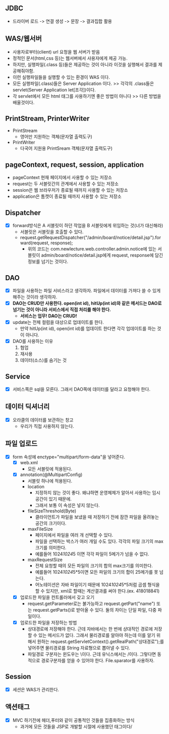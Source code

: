 ## JDBC
- 드라이버 로드 -> 연결 생성 -> 문장 -> 결과집합 활용

## WAS/웹서버
- 사용자로부터(client) url 요청을 웹 서버가 받음
- 정적인 문서(html,css 등)는 웹서버에서 사용자에게 제공 가능.
- 하지만, 실행파일(.class 등)들은 제공하는 것이 아니라 이것을 실행해서 결과를 제공해줘야함.
- 이런 실행파일들을 실행할 수 있는 환경이 WAS 이다.
- 모든 실행파일(.class)들은 Server Application 이다. >> 각각의 .class들은 servlet(Server Application let[조각])이다.
- 각 servlet에서 모든 html 태그를 사용하기엔 좋은 방법이 아니다 >> 다른 방법을 배울것이다.

## PrintStream, PrinterWriter
- PrintStream
  - 영어만 지원하는 객체(문자열 출력도구)
- PrintWriter
  - 다국어 지원용 PrintSream 객체(문자열 출력도구)

## pageContext, request, session, application
- pageContext 현재 페이지에서 사용할 수 있는 저장소
- request는 두 서블릿간의 관계에서 사용할 수 있는 저장소
- session은 웹 브라우저가 종료될 때까지 사용할 수 있는 저장소
- application은 톰캣이 종료될 때까지 사용할 수 있는 저장소

## Dispatcher
- [x] forward방식은 A 서블릿이 하던 작업을 B 서블릿에게 위임하는 것(너가 대신해라)
  - 서블릿은 서블릿을 호출할 수 있다.
  - request.getRequestDispatcher("/admin/board/notice/detail.jsp").forward(request, response);
    - 위의 코드는 com.newlecture.web.controller.admin.notice에 있는 서블릿이 admin/board/notice/detail.jsp에게 request, response에 담긴 정보를 넘기는 것이다.

## DAO
- [x] 파일을 사용하는 파일 서비스라고 생각하자. 파일에서 데이터를 가져다 쓸 수 있게 해주는 것이라 생각하자. 
- [x] **DAO는 CRUD만 사용한다. open(int id), hitUp(int id)와 같은 메서드는 DAO로 넘기는 것이 아니라 서비스에서 직접 처리를 해야 한다.** 
  - **서비스는 업무! DAO는 CRUD!**
- [x] update는 전체 컬럼을 대상으로 업데이트를 한다.
  - 만약 hitUp(int id), open(int id)를 업데이트 한다면 각각 업데이트를 하는 것이 아니다.
- [x] DAO를 사용하는 이유
  1. 협업
  2. 재사용
  3. 데이터(소스)를 숨기는 것

## Service
- [x] 서비스쪽은 sql을 모른다. 그래서 DAO쪽에 데이터를 달라고 요청해야 한다.

## 데이터 딕셔너리
- [x] 오라클의 데이터를 보관하는 창고
  - 우리가 직접 사용하지 않는다.


## 파일 업로드
- [x] form 속성에 enctype="multipart/form-data"을 넣어준다.
  - [x] web.xml
    - 모든 서블릿에 적용된다.
  - [x] annotation(@MultipartConfig)
    - 서블릿 하나에 적용된다.
    - location
      - 지정하지 않는 것이 좋다. 왜냐하면 운영체제가 알아서 사용하는 임시 공간이 있기 때문에.
      - 그래서 보통 이 속성은 넣지 않는다.
    - fileSizeThreshold(Byte)
      - 클라이언트가 파일을 보냈을 때 저장하기 전에 잠깐 파일을 올려놓는 공간의 크기이다.
    - maxFileSize
      - 페이지에서 파일을 여러 개 선택할 수 있다.
      - 파일을 선택하는 박스가 여러 개일 수도 있다. 각각의 파일 크기의 max크기를 의미한다.
      - 예를들어 1024*1024*5 이면 각각 파일이 5메가가 넘을 수 없다.
    - maxRequestSize
      - 전체 요청할 때의 모든 파일의 크기의 합의 max크기를 의미한다.
      - 예를들어 1024*1024*5*5이면 모든 파일의 크기의 합이 25메가를 못 넘는다.
      - 어노테이션은 자바 파일이기 때문에 1024*1024*5*5처럼 곱셈 형식을 할 수 있지만, xml로 할때는 계산결과를 써야 한다.(ex. 418018841)
  - [x] 업로드한 파일을 컨트롤러에서 갖고 오기
    - request.getParameter로는 불가능하고 request.getPart("name") 또는 request.getParts()로 받아올 수 있다. 둘의 차이는 단일 파일, 다중 파일이다.
  - [x] 업로드한 파일을 저장하는 방법
    - 상대경로에 저장해야 한다. 근데 자바에서는 한 번에 상대적인 경로에 저장할 수 있는 메서드가 없다. 그래서 물리경로를 알아야 하는데 이를 알기 위해서 원하는 request.getServletContext().getRealPath("상대경로");를 넣어주면 물리경로를 String 자료형으로 뽑아낼 수 있다.
    - 파일경로 구분자는 윈도우는 \\이다. 근데 유닉스에서는 /이다. 그렇다면 동적으로 경로구분자를 얻을 수 있어야 한다. File.sparator를 사용하자.
    
## Session
- [x] 세션은 WAS가 관리한다.


## 액션태그
- [x] MVC 하기전에 헤더,푸터와 같이 공통적인 것들을 집중화하는 방식
  - 과거에 모든 것들을 JSP로 개발할 시절에 사용했던 태그이다/
